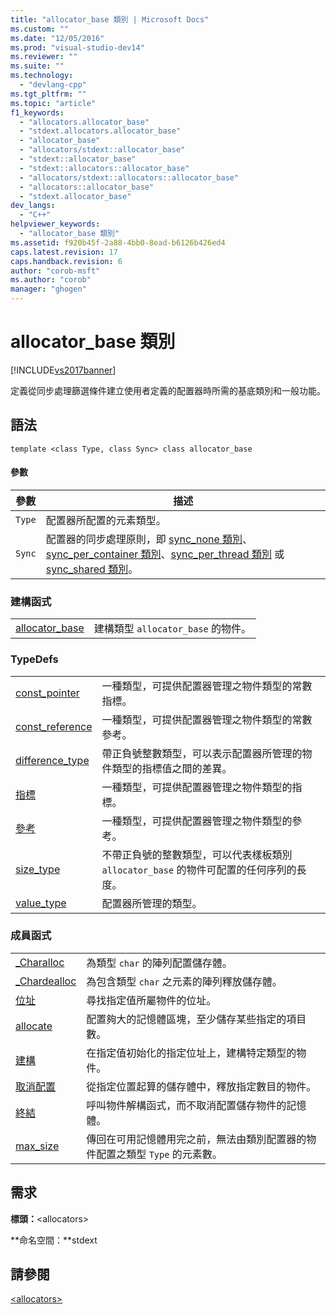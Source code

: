 ```yaml
---
title: "allocator_base 類別 | Microsoft Docs"
ms.custom: ""
ms.date: "12/05/2016"
ms.prod: "visual-studio-dev14"
ms.reviewer: ""
ms.suite: ""
ms.technology: 
  - "devlang-cpp"
ms.tgt_pltfrm: ""
ms.topic: "article"
f1_keywords: 
  - "allocators.allocator_base"
  - "stdext.allocators.allocator_base"
  - "allocator_base"
  - "allocators/stdext::allocator_base"
  - "stdext::allocator_base"
  - "stdext::allocators::allocator_base"
  - "allocators/stdext::allocators::allocator_base"
  - "allocators::allocator_base"
  - "stdext.allocator_base"
dev_langs: 
  - "C++"
helpviewer_keywords: 
  - "allocator_base 類別"
ms.assetid: f920b45f-2a88-4bb0-8ead-b6126b426ed4
caps.latest.revision: 17
caps.handback.revision: 6
author: "corob-msft"
ms.author: "corob"
manager: "ghogen"
---
```

# allocator_base 類別
[!INCLUDE[vs2017banner](../assembler/inline/includes/vs2017banner.md)]

定義從同步處理篩選條件建立使用者定義的配置器時所需的基底類別和一般功能。  
  
## 語法  
  
```  
template <class Type, class Sync> class allocator_base  
```  
  
#### 參數  
  
|參數|描述|  
|--------|--------|  
|`Type`|配置器所配置的元素類型。|  
|`Sync`|配置器的同步處理原則，即 [sync\_none 類別](../standard-library/sync-none-class.md)、[sync\_per\_container 類別](../standard-library/sync-per-container-class.md)、[sync\_per\_thread 類別](../standard-library/sync-per-thread-class.md) 或 [sync\_shared 類別](../standard-library/sync-shared-class.md)。|  
  
### 建構函式  
  
|||  
|-|-|  
|[allocator\_base](../Topic/allocator_base::allocator_base.md)|建構類型 `allocator_base` 的物件。|  
  
### TypeDefs  
  
|||  
|-|-|  
|[const\_pointer](../Topic/allocator_base::const_pointer.md)|一種類型，可提供配置器管理之物件類型的常數指標。|  
|[const\_reference](../Topic/allocator_base::const_reference.md)|一種類型，可提供配置器管理之物件類型的常數參考。|  
|[difference\_type](../Topic/allocator_base::difference_type.md)|帶正負號整數類型，可以表示配置器所管理的物件類型的指標值之間的差異。|  
|[指標](../Topic/allocator_base::pointer.md)|一種類型，可提供配置器管理之物件類型的指標。|  
|[參考](../Topic/allocator_base::reference.md)|一種類型，可提供配置器管理之物件類型的參考。|  
|[size\_type](../Topic/allocator_base::size_type.md)|不帶正負號的整數類型，可以代表樣板類別 `allocator_base` 的物件可配置的任何序列的長度。|  
|[value\_type](../Topic/allocator_base::value_type.md)|配置器所管理的類型。|  
  
### 成員函式  
  
|||  
|-|-|  
|[\_Charalloc](../Topic/allocator_base::_Charalloc.md)|為類型 `char` 的陣列配置儲存體。|  
|[\_Chardealloc](../Topic/allocator_base::_Chardealloc.md)|為包含類型 `char` 之元素的陣列釋放儲存體。|  
|[位址](../Topic/allocator_base::address.md)|尋找指定值所屬物件的位址。|  
|[allocate](../Topic/allocator_base::allocate.md)|配置夠大的記憶體區塊，至少儲存某些指定的項目數。|  
|[建構](../Topic/allocator_base::construct.md)|在指定值初始化的指定位址上，建構特定類型的物件。|  
|[取消配置](../Topic/allocator_base::deallocate.md)|從指定位置起算的儲存體中，釋放指定數目的物件。|  
|[終結](../Topic/allocator_base::destroy.md)|呼叫物件解構函式，而不取消配置儲存物件的記憶體。|  
|[max\_size](../Topic/allocator_base::max_size.md)|傳回在可用記憶體用完之前，無法由類別配置器的物件配置之類型 `Type` 的元素數。|  
  
## 需求  
 **標頭：**\<allocators\>  
  
 **命名空間：**stdext  
  
## 請參閱  
 [\<allocators\>](../standard-library/allocators-header.md)